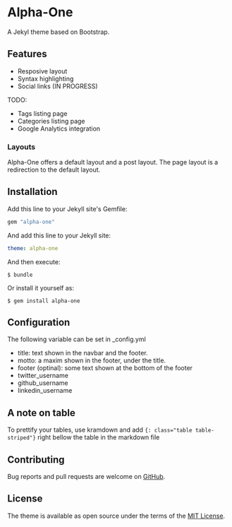 # Alpha-One

A Jekyl theme based on Bootstrap.

## Features 

- Resposive layout
- Syntax highlighting
- Social links (IN PROGRESS)

TODO: 
- Tags listing page
- Categories listing page
- Google Analytics integration

### Layouts

Alpha-One offers a default layout and a post layout. The page layout is a redirection to the default layout.

## Installation

Add this line to your Jekyll site's Gemfile:

```ruby
gem "alpha-one"
```

And add this line to your Jekyll site:

```yaml
theme: alpha-one
```

And then execute:

    $ bundle

Or install it yourself as:

    $ gem install alpha-one


## Configuration

The following variable can be set in _config.yml
- title: text shown in the navbar and the footer.
- motto: a maxim shown in the footer, under the title.
- footer (optinal): some text shown at the bottom of the footer
- twitter_username
- github_username  
- linkedin_username

## A note on table

To prettify your tables, use kramdown and add
`{: class="table table-striped"}`
right bellow the table in the markdown file

## Contributing

Bug reports and pull requests are welcome on [GitHub](https://github.com/proudier/alpha-one).

## License

The theme is available as open source under the terms of the [MIT License](http://opensource.org/licenses/MIT).

